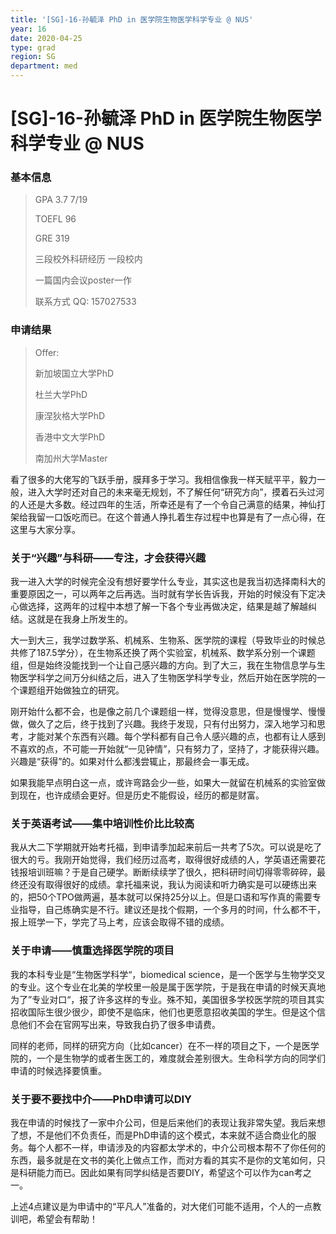 ```yaml
---
title: '[SG]-16-孙毓泽 PhD in 医学院生物医学科学专业 @ NUS'
year: 16
date: 2020-04-25
type: grad
region: SG
department: med
---
```


# [SG]-16-孙毓泽 PhD in 医学院生物医学科学专业 @ NUS

### 基本信息

> GPA 3.7  7/19
>
> TOEFL 96
>
> GRE 319
>
> 三段校外科研经历 一段校内
>
> 一篇国内会议poster一作
>
> 联系方式 QQ: 157027533

### 申请结果

> Offer:
>
> 新加坡国立大学PhD
>
> 杜兰大学PhD
>
> 康涅狄格大学PhD
>
> 香港中文大学PhD
>
> 南加州大学Master

看了很多的大佬写的飞跃手册，膜拜多于学习。我相信像我一样天赋平平，毅力一般，进入大学时还对自己的未来毫无规划，不了解任何“研究方向”，摸着石头过河的人还是大多数。经过四年的生活，所幸还是有了一个令自己满意的结果，神仙打架给我留一口饭吃而已。在这个普通人挣扎着生存过程中也算是有了一点心得，在这里与大家分享。

 

### 关于“兴趣”与科研——专注，才会获得兴趣

我一进入大学的时候完全没有想好要学什么专业，其实这也是我当初选择南科大的重要原因之一，可以两年之后再选。当时就有学长告诉我，开始的时候没有下定决心做选择，这两年的过程中本想了解一下各个专业再做决定，结果是越了解越纠结。这就是在我身上所发生的。 

大一到大三，我学过数学系、机械系、生物系、医学院的课程（导致毕业的时候总共修了187.5学分），在生物系还换了两个实验室，机械系、数学系分别一个课题组，但是始终没能找到一个让自己感兴趣的方向。到了大三，我在生物信息学与生物医学科学之间万分纠结之后，进入了生物医学科学专业，然后开始在医学院的一个课题组开始做独立的研究。 

刚开始什么都不会，也是像之前几个课题组一样，觉得没意思，但是慢慢学、慢慢做，做久了之后，终于找到了兴趣。我终于发现，只有付出努力，深入地学习和思考，才能对某个东西有兴趣。每个学科都有自己令人感兴趣的点，也都有让人感到不喜欢的点，不可能一开始就“一见钟情”，只有努力了，坚持了，才能获得兴趣。兴趣是“获得”的。如果对什么都浅尝辄止，那最终会一事无成。 

如果我能早点明白这一点，或许弯路会少一些，如果大一就留在机械系的实验室做到现在，也许成绩会更好。但是历史不能假设，经历的都是财富。 

### 关于英语考试——集中培训性价比比较高

我从大二下学期就开始考托福，到申请季加起来前后一共考了5次。可以说是吃了很大的亏。我刚开始觉得，我们经历过高考，取得很好成绩的人，学英语还需要花钱报培训班嘛？于是自己硬学。断断续续学了很久，把科研时间切得零零碎碎，最终还没有取得很好的成绩。拿托福来说，我认为阅读和听力确实是可以硬练出来的，把50个TPO做两遍，基本就可以保持25分以上。但是口语和写作真的需要专业指导，自己练确实是不行。建议还是找个假期，一个多月的时间，什么都不干，报上班学一下，学完了马上考，应该会取得不错的成绩。

### 关于申请——慎重选择医学院的项目

我的本科专业是“生物医学科学“，biomedical science，是一个医学与生物学交叉的专业。这个专业在北美的学校里一般是属于医学院，于是我在申请的时候天真地为了”专业对口“，报了许多这样的专业。殊不知，美国很多学校医学院的项目其实招收国际生很少很少，即使不是临床，他们也更愿意招收美国的学生。但是这个信息他们不会在官网写出来，导致我白扔了很多申请费。

同样的老师，同样的研究方向（比如cancer）在不一样的项目之下，一个是医学院的，一个是生物学的或者生医工的，难度就会差别很大。生命科学方向的同学们申请的时候选择要慎重。

### 关于要不要找中介——PhD申请可以DIY

我在申请的时候找了一家中介公司，但是后来他们的表现让我非常失望。我后来想了想，不是他们不负责任，而是PhD申请的这个模式，本来就不适合商业化的服务。每个人都不一样，申请涉及的内容都太学术的，中介公司根本帮不了你任何的东西，最多就是在文书的美化上做点工作，而对方看的其实不是你的文笔如何，只是科研能力而已。因此如果有同学纠结是否要DIY，希望这个可以作为can考之一。



上述4点建议是为申请中的“平凡人”准备的，对大佬们可能不适用，个人的一点教训吧，希望会有帮助！

 